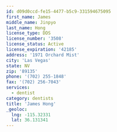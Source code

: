 ```yaml
---
id: d09d0ccd-fe15-4477-b5c9-331594675095
first_name: James
middle_name: Jinpyo
last_name: Hong
license_type: DDS
license_number: '3508'
license_status: Active
license_expiration: '42185'
address: '1971 Orchard Mist'
city: 'Las Vegas'
state: NV
zip: '89135'
phone: '(702) 255-1848'
fax: '(702) 256-7043'
services:
  - dentist
category: dentists
title: 'James Hong'
_geoloc:
  lng: -115.32331
  lat: 36.131341
---
```

